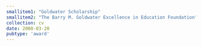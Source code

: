 ```yaml
---
smallitem1: "Goldwater Scholarship"
smallitem2: "The Barry M. Goldwater Excellence in Education Foundation"
collection: cv
date: 2008-03-20
pubtype: 'award'
---
```

